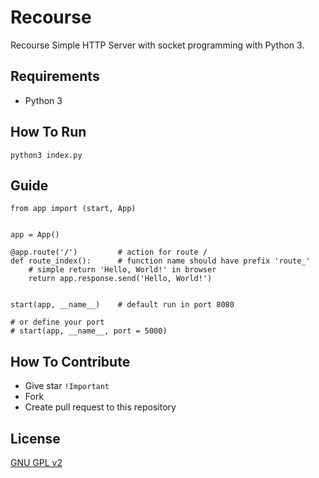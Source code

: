 Recourse
=====================

Recourse Simple HTTP Server with socket programming with Python 3.

## Requirements
 - Python 3

## How To Run
```
python3 index.py
```

## Guide
```
from app import (start, App)


app = App()

@app.route('/')         # action for route /
def route_index():      # function name should have prefix 'route_'
    # simple return 'Hello, World!' in browser
    return app.response.send('Hello, World!')


start(app, __name__)    # default run in port 8080

# or define your port
# start(app, __name__, port = 5000)
```

## How To Contribute
 - Give star `!Important`
 - Fork
 - Create pull request to this repository

## License
[GNU GPL v2](https://github.com/mgilangjanuar/py-simple-http-server/blob/master/LICENSE.md)
